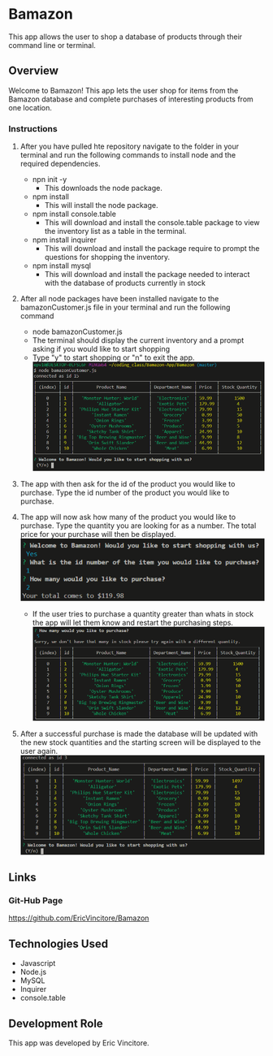 # Bamazon

This app allows the user to shop a database of products through their command line or terminal.

## Overview

Welcome to Bamazon! This app lets the user shop for items from the Bamazon database and complete purchases of interesting products from one location.

### Instructions

1. After you have pulled hte repository navigate to the folder in your terminal and run the following commands to install node and the required dependencies.
    * npn init -y
        * This downloads the node package.
    * npm install 
        * This will install the node package.
    * npm install console.table
        * This will download and install the console.table package to view the inventory list as a table in the terminal.
    * npm install inquirer 
        * This will download and install the package require to prompt the questions for shopping the inventory.
    * npm install mysql 
        * This will download and install the package needed to interact with the database of products currently in stock 

2. After all node packages have been installed navigate to the bamazonCustomer.js file in your terminal and run the following command 
    * node bamazonCustomer.js
    * The terminal should display the current inventory and a prompt asking if you would like to start shopping
    * Type "y" to start shopping or "n" to exit the app.
![Starting Screen and Prompt](images/startingScreenAndPrompt.PNG)

3. The app with then ask for the id of the product you would like to purchase. Type the id number of the product you would like to purchase.

4. The app will now ask how many of the product you would like to purchase. Type the quantity you are looking for as a number. The total price for your purchase will then be displayed.
![Purchase Questions](images/purchaseQuestions.PNG)
    * If the user tries to purchase a quantity greater than whats in stock the app will let them know and restart the purchasing steps.
![Purchase Quantity is too great](images/stock.PNG)

5. After a successful purchase is made the database will be updated with the new stock quantities and the starting screen will be displayed to the user again.
![Updated Stock Screen](images/updatedStock.PNG)

## Links

### Git-Hub Page

https://github.com/EricVincitore/Bamazon

## Technologies Used

* Javascript
* Node.js
* MySQL
* Inquirer
* console.table

## Development Role

This app was developed by Eric Vincitore.